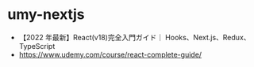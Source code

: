 # umy-nextjs

-   【2022 年最新】React(v18)完全入門ガイド｜ Hooks、Next.js、Redux、TypeScript
-   https://www.udemy.com/course/react-complete-guide/
